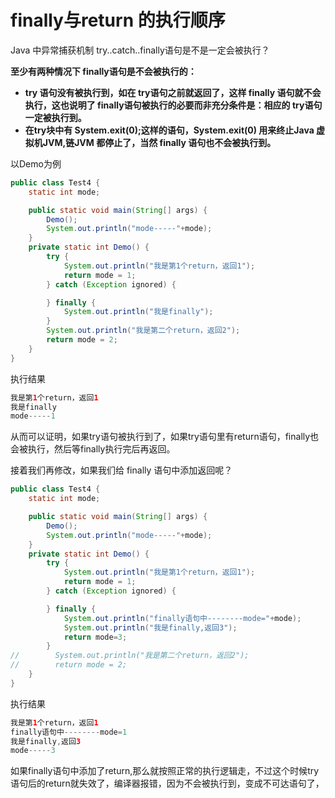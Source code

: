 # finally与return 的执行顺序

Java 中异常捕获机制 try..catch..finally语句是不是一定会被执行？

**至少有两种情况下 finally语句是不会被执行的：**

- **try 语句没有被执行到，如在 try语句之前就返回了，这样 finally 语句就不会执行，这也说明了 finally语句被执行的必要而非充分条件是：相应的 try语句一定被执行到。**
- **在try块中有 System.exit(0);这样的语句，System.exit(0) 用来终止Java 虚拟机JVM,链JVM 都停止了，当然 finally 语句也不会被执行到。**

以Demo为例

```java
public class Test4 {
    static int mode;

    public static void main(String[] args) {
        Demo();
        System.out.println("mode-----"+mode);
    }
    private static int Demo() {
        try {
            System.out.println("我是第1个return，返回1");
            return mode = 1;
        } catch (Exception ignored) {

        } finally {
            System.out.println("我是finally");
        }
        System.out.println("我是第二个return，返回2");
        return mode = 2;
    }
}
```

执行结果

```java
我是第1个return，返回1
我是finally
mode-----1
```

从而可以证明，如果try语句被执行到了，如果try语句里有return语句，finally也会被执行，然后等finally执行完后再返回。

接着我们再修改，如果我们给 finally 语句中添加返回呢？

```java
public class Test4 {
    static int mode;

    public static void main(String[] args) {
        Demo();
        System.out.println("mode-----"+mode);
    }
    private static int Demo() {
        try {
            System.out.println("我是第1个return，返回1");
            return mode = 1;
        } catch (Exception ignored) {

        } finally {
            System.out.println("finally语句中--------mode="+mode);
            System.out.println("我是finally,返回3");
            return mode=3;
        }
//        System.out.println("我是第二个return，返回2");
//        return mode = 2;
    }
}
```

执行结果

```java
我是第1个return，返回1
finally语句中--------mode=1
我是finally,返回3
mode-----3
```

如果finally语句中添加了return,那么就按照正常的执行逻辑走，不过这个时候try语句后的return就失效了，编译器报错，因为不会被执行到，变成不可达语句了，